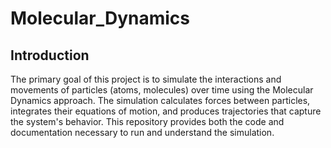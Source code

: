 # Molecular_Dynamics

## Introduction
The primary goal of this project is to simulate the interactions and movements of particles (atoms, molecules) over time using the Molecular Dynamics approach. The simulation calculates forces between particles, integrates their equations of motion, and produces trajectories that capture the system's behavior. This repository provides both the code and documentation necessary to run and understand the simulation.
